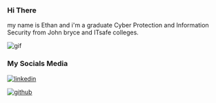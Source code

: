 ### Hi There

my name is Ethan and i'm a graduate Cyber Protection and Information Security from John bryce and ITsafe colleges.

![gif](https://camo.githubusercontent.com/d87412330e179c453793251de9ef574f11d2c570510e949304f1a767ad891b6c/68747470733a2f2f6d656469612e67697068792e636f6d2f6d656469612f336f456a4857706956494f475854356c396d2f67697068792e676966)



### My Socials Media

[![linkedin](https://www.shareicon.net/data/64x64/2017/05/22/886191_social-media_512x512.png)](https://www.linkedin.com/in/ethan-benhamou/)

[![github](https://www.shareicon.net/data/48x48/2015/11/10/669662_animal_512x512.png)](https://github.com/gh0st-anonymous/)
